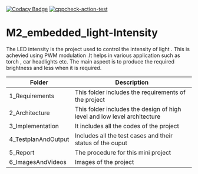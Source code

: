 [![Codacy Badge](https://app.codacy.com/project/badge/Grade/6fd04bb354b74792b6cfb31239a0313e)](https://www.codacy.com/gh/Anushapai123/M2_embedded_light-Intensity/dashboard?utm_source=github.com&amp;utm_medium=referral&amp;utm_content=Anushapai123/M2_embedded_light-Intensity&amp;utm_campaign=Badge_Grade)
[![cppcheck-action-test](https://github.com/Anushapai123/M2_embedded_light-Intensity/actions/workflows/cppcheck.yml/badge.svg)](https://github.com/Anushapai123/M2_embedded_light-Intensity/actions/workflows/cppcheck.yml)
# M2_embedded_light-Intensity
The LED intensity is the project used to control the intensity of light . This is achevied using PWM modulation .It helps in various application such as torch , car headlights etc. The main aspect is to produce the required brightness and less when it is required.


| Folder | Description |
| ------ | ------ |
| 1_Requirements | This folder includes the requirements of the project |
| 2_Architecture | This folder includes the design of high level and low level architecture |
| 3_Implementation | It includes all the codes of the project  |
|4_TestplanAndOutput | Includes all the test cases and their status of the ouput |
|5_Report | The procedure for this mini project |
| 6_ImagesAndVideos | Images of the project |
